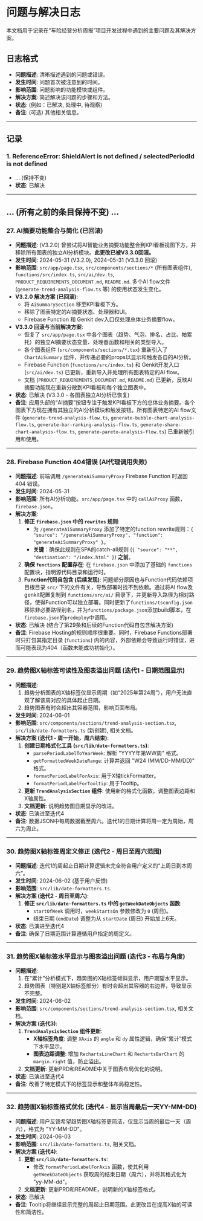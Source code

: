 
# 问题与解决日志

本文档用于记录在“车险经营分析周报”项目开发过程中遇到的主要问题及其解决方案。

## 日志格式
- **问题描述**: 清晰描述遇到的问题或错误。
- **发生时间**: 问题首次被注意到的时间。
- **影响范围**: 问题影响的功能模块或组件。
- **解决方案**: 简述解决该问题的步骤和方法。
- **状态**: (例如：已解决, 处理中, 待观察)
- **备注**: (可选) 其他相关信息。

---

## 记录

### 1. ReferenceError: ShieldAlert is not defined / selectedPeriodId is not defined
- ... (保持不变)
- **状态**: 已解决

---
... (所有之前的条目保持不变) ...
---
### 27. AI摘要功能整合与简化 (已回滚)
- **问题描述**: (V3.2.0) 曾尝试将AI智能业务摘要功能整合到KPI看板视图下方，并移除所有图表的独立AI分析模块。**此更改已被V3.3.0回滚。**
- **发生时间**: 2024-05-31 (V3.2.0), 2024-05-31 (V3.3.0 回滚)
- **影响范围**: `src/app/page.tsx`, `src/components/sections/*` (所有图表组件), `functions/src/index.ts`, `src/ai/dev.ts`, `PRODUCT_REQUIREMENTS_DOCUMENT.md`, `README.md`. 多个AI flow文件 (`generate-trend-analysis-flow.ts` 等) 的使用状态发生变化。
- **V3.2.0 解决方案 (已回滚)**:
    *   将 `AiSummarySection` 移至KPI看板下方。
    *   移除了图表特定的AI摘要状态、处理器和UI。
    *   Firebase Function 和 Genkit dev入口仅处理总体业务摘要flow。
- **V3.3.0 回滚与当前解决方案**:
    *   恢复了 `src/app/page.tsx` 中各个图表（趋势、气泡、排名、占比、帕累托）的独立AI摘要状态变量、处理器函数和相关的类型导入。
    *   各个图表组件 (`src/components/sections/*.tsx`) 重新引入了 `ChartAiSummary` 组件，并传递必要的props以显示和触发各自的AI分析。
    *   Firebase Function (`functions/src/index.ts`) 和 Genkit开发入口 (`src/ai/dev.ts`) 已更新，重新导入并处理所有图表特定的AI flow。
    *   文档 (`PRODUCT_REQUIREMENTS_DOCUMENT.md`, `README.md`) 已更新，反映AI摘要功能现在重新分散到KPI看板和每个独立图表中。
- **状态**: 已解决 (V3.3.0 - 各图表独立AI分析已恢复)
- **备注**: 应用头部的“AI摘要”按钮专注于触发KPI看板下方的总体业务摘要。各个图表下方现在拥有其独立的AI分析模块和触发按钮。所有图表特定的AI flow文件 (`generate-trend-analysis-flow.ts`, `generate-bubble-chart-analysis-flow.ts`, `generate-bar-ranking-analysis-flow.ts`, `generate-share-chart-analysis-flow.ts`, `generate-pareto-analysis-flow.ts`) 已重新被引用和使用。

---
### 28. Firebase Function 404错误 (AI代理调用失败)
- **问题描述**: 前端调用 `/generateAiSummaryProxy` Firebase Function 时返回 404 错误。
- **发生时间**: 2024-05-31
- **影响范围**: 所有AI分析功能。`src/app/page.tsx` 中的 `callAiProxy` 函数，`firebase.json`。
- **解决方案**:
    1.  **修正 `firebase.json` 中的 `rewrites` 规则**:
        *   为 `/generateAiSummaryProxy` 添加了特定的function rewrite规则：`{ "source": "/generateAiSummaryProxy", "function": "generateAiSummaryProxy" }`。
        *   **关键**：确保此规则在SPA的catch-all规则 (`{ "source": "**", "destination": "/index.html" }`) **之前**。
    2.  **确保 `functions` 配置存在**: 在 `firebase.json` 中添加了基础的 `functions` 配置块，指明源代码目录和运行时。
    3.  **Function代码自包含 (后续发现)**: 问题部分原因也与Function代码依赖项目根目录 `src/` 下的文件有关，导致部署时找不到依赖。通过将AI flow及genkit配置复制到 `functions/src/ai/` 目录下，并更新导入路径为相对路径，使得Function可以独立部署。同时更新了`functions/tsconfig.json`移除非必要路径别名，并为`functions/package.json`添加build脚本，在`firebase.json`的`predeploy`中调用。
- **状态**: 已解决 (结合了第29条和后续的Function代码自包含解决方案)
- **备注**: Firebase Hosting的规则顺序很重要。同时，Firebase Functions部署时只打包其指定目录 (`functions`) 内的内容，外部依赖会导致运行时错误，进而可能表现为404（函数未能成功初始化）。

---
### 29. 趋势图X轴标签可读性及图表溢出问题 (迭代1 - 日期范围显示)
- **问题描述**:
    1.  趋势分析图表的X轴标签仅显示周期（如“2025年第24周”），用户无法直观了解该周对应的具体起止日期。
    2.  趋势图表有时会超出其容器范围，影响页面布局。
- **发生时间**: 2024-06-01
- **影响范围**: `src/components/sections/trend-analysis-section.tsx`, `src/lib/date-formatters.ts` (新创建), 相关文档。
- **解决方案 (迭代1 - 周一开始，周六结束)**:
    1.  **创建日期格式化工具 (`src/lib/date-formatters.ts`)**:
        *   `parsePeriodLabelToYearWeek`: 解析 "YYYY年第WW周" 格式。
        *   `getFormattedWeekDateRange`: 计算并返回 "W24 (MM/DD-MM/DD)" 格式。
        *   `formatPeriodLabelForAxis`: 用于X轴tickFormatter。
        *   `formatPeriodLabelForTooltip`: 用于Tooltip。
    2.  **更新 `TrendAnalysisSection` 组件**: 使用新的格式化函数，调整图表边距和X轴属性。
    3.  **文档更新**: 说明趋势图日期显示的改进。
- **状态**: 已演进至迭代4
- **备注**: 数据JSON中每周数据截至周六。迭代1的日期计算将周一定为周始，周六为周止。

---
### 30. 趋势图X轴标签周定义修正 (迭代2 - 周日至周六范围)
- **问题描述**: 迭代1的周起止日期计算逻辑未完全符合用户定义的“上周日到本周六”。
- **发生时间**: 2024-06-02 (基于用户反馈)
- **影响范围**: `src/lib/date-formatters.ts`.
- **解决方案 (迭代2 - 周日至周六)**:
    1.  **修正 `src/lib/date-formatters.ts` 中的 `getWeekDateObjects` 函数**:
        *   `startOfWeek` 调用时，`weekStartsOn` 参数修改为 `0` (周日)。
        *   结束日期 (`endDate`) 调整为从 `startDate` (周日) 开始加上6天。
- **状态**: 已演进至迭代4
- **备注**: 确保了日期范围计算遵循用户指定的周定义。

---
### 31. 趋势图X轴标签水平显示与图表溢出问题 (迭代3 - 布局与角度)
- **问题描述**:
    1. 在“累计”分析模式下，趋势图的X轴标签倾斜显示，用户期望水平显示。
    2. 趋势图表（特别是X轴标签部分）有时会超出其容器的右边界，导致显示不完整。
- **发生时间**: 2024-06-02
- **影响范围**: `src/components/sections/trend-analysis-section.tsx`, 相关文档。
- **解决方案 (迭代3)**:
    1.  **`TrendAnalysisSection` 组件更新**:
        *   **X轴标签角度**: 调整 `XAxis` 的 `angle` 和 `dy` 属性逻辑，确保“累计”模式下水平显示。
        *   **图表边距调整**: 增加 `RechartsLineChart` 和 `RechartsBarChart` 的 `margin.right` 值，防止溢出。
    2.  **文档更新**: 更新PRD和README中关于图表布局优化的说明。
- **状态**: 已演进至迭代4
- **备注**: 改善了特定模式下的标签显示和整体布局稳定性。

---
### 32. 趋势图X轴标签格式优化 (迭代4 - 显示当周最后一天YY-MM-DD)
- **问题描述**: 用户反馈希望趋势图X轴标签更简洁，仅显示当周的最后一天（周六），格式为 "YY-MM-DD"。
- **发生时间**: 2024-06-03
- **影响范围**: `src/lib/date-formatters.ts`, 相关文档。
- **解决方案 (迭代4)**:
    1.  **更新 `src/lib/date-formatters.ts`**:
        *   修改 `formatPeriodLabelForAxis` 函数，使其利用 `getWeekDateObjects` 获取周的结束日期（周六），并将其格式化为 "yy-MM-dd"。
    2.  **文档更新**: 更新PRD和README，说明新的X轴标签格式。
- **状态**: 已解决
- **备注**: Tooltip将继续显示完整的周起止日期范围。此更改旨在提高X轴的可读性和简洁性。

